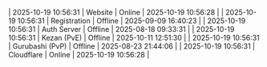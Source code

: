 | 2025-10-19 10:56:31 | Website | Online | 2025-10-19 10:56:28 |
| 2025-10-19 10:56:31 | Registration | Offline | 2025-09-09 16:40:23 |
| 2025-10-19 10:56:31 | Auth Server | Offline | 2025-08-18 09:33:31 |
| 2025-10-19 10:56:31 | Kezan (PvE) | Offline | 2025-10-11 12:51:30 |
| 2025-10-19 10:56:31 | Gurubashi (PvP) | Offline | 2025-08-23 21:44:06 |
| 2025-10-19 10:56:31 | Cloudflare | Online | 2025-10-19 10:56:28 |

